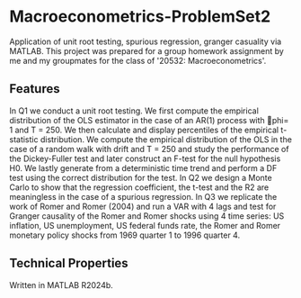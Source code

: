 # Macroeconometrics-ProblemSet2
Application of unit root testing, spurious regression, granger casuality via MATLAB. This project was prepared for a group homework assignment by me and my groupmates for the class of '20532: Macroeconometrics'. 

## Features
In Q1 we conduct a unit root testing. We first compute the empirical distribution of the OLS estimator in the case of an AR(1) process with phi= 1 and T = 250. We then calculate and display percentiles of the empirical t-statistic distribution. We compute the empirical distribution of the OLS in the case of a random walk with drift and T = 250 and study the performance of the Dickey-Fuller test and later construct an F-test for the null hypothesis H0. We lastly generate from a deterministic time trend and perform a DF test using the correct distribution for the test.
In Q2 we design a Monte Carlo to show that the regression coefficient, the t-test and the R2 are meaningless in the case of a spurious regression.
In Q3 we replicate the work of Romer and Romer (2004) and run a VAR with 4 lags and test for Granger causality of the Romer and Romer shocks using 4 time series: US inflation, US unemployment, US federal funds rate, the Romer and Romer monetary policy shocks from 1969 quarter 1 to 1996 quarter 4.

## Technical Properties
Written in MATLAB R2024b.
